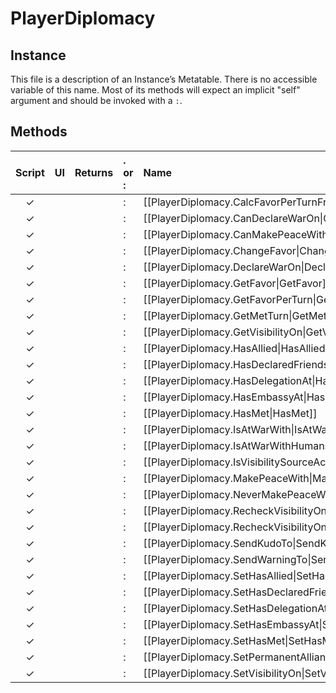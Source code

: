 # PlayerDiplomacy
## Instance
This file is a description of an Instance’s Metatable. There is no accessible variable of this name. Most of its methods will expect an implicit "self" argument and should be invoked with a `:`.

## Methods
| Script | UI  | Returns | . or : | Name | Arguments |
|:------:|:---:| -------:|:---- |:---- |:--------- |
|✓| | |:|[[PlayerDiplomacy.CalcFavorPerTurnFromAlliances\|CalcFavorPerTurnFromAlliances]]| |
|✓| | |:|[[PlayerDiplomacy.CanDeclareWarOn\|CanDeclareWarOn]]| |
|✓| | |:|[[PlayerDiplomacy.CanMakePeaceWith\|CanMakePeaceWith]]| |
|✓| | |:|[[PlayerDiplomacy.ChangeFavor\|ChangeFavor]]| |
|✓| | |:|[[PlayerDiplomacy.DeclareWarOn\|DeclareWarOn]]| |
|✓| | |:|[[PlayerDiplomacy.GetFavor\|GetFavor]]| |
|✓| | |:|[[PlayerDiplomacy.GetFavorPerTurn\|GetFavorPerTurn]]| |
|✓| | |:|[[PlayerDiplomacy.GetMetTurn\|GetMetTurn]]| |
|✓| | |:|[[PlayerDiplomacy.GetVisibilityOn\|GetVisibilityOn]]| |
|✓| | |:|[[PlayerDiplomacy.HasAllied\|HasAllied]]| |
|✓| | |:|[[PlayerDiplomacy.HasDeclaredFriendship\|HasDeclaredFriendship]]| |
|✓| | |:|[[PlayerDiplomacy.HasDelegationAt\|HasDelegationAt]]| |
|✓| | |:|[[PlayerDiplomacy.HasEmbassyAt\|HasEmbassyAt]]| |
|✓| | |:|[[PlayerDiplomacy.HasMet\|HasMet]]| |
|✓| | |:|[[PlayerDiplomacy.IsAtWarWith\|IsAtWarWith]]| |
|✓| | |:|[[PlayerDiplomacy.IsAtWarWithHumans\|IsAtWarWithHumans]]| |
|✓| | |:|[[PlayerDiplomacy.IsVisibilitySourceActive\|IsVisibilitySourceActive]]| |
|✓| | |:|[[PlayerDiplomacy.MakePeaceWith\|MakePeaceWith]]| |
|✓| | |:|[[PlayerDiplomacy.NeverMakePeaceWith\|NeverMakePeaceWith]]| |
|✓| | |:|[[PlayerDiplomacy.RecheckVisibilityOn\|RecheckVisibilityOn]]| |
|✓| | |:|[[PlayerDiplomacy.RecheckVisibilityOnAll\|RecheckVisibilityOnAll]]| |
|✓| | |:|[[PlayerDiplomacy.SendKudoTo\|SendKudoTo]]| |
|✓| | |:|[[PlayerDiplomacy.SendWarningTo\|SendWarningTo]]| |
|✓| | |:|[[PlayerDiplomacy.SetHasAllied\|SetHasAllied]]| |
|✓| | |:|[[PlayerDiplomacy.SetHasDeclaredFriendship\|SetHasDeclaredFriendship]]| |
|✓| | |:|[[PlayerDiplomacy.SetHasDelegationAt\|SetHasDelegationAt]]| |
|✓| | |:|[[PlayerDiplomacy.SetHasEmbassyAt\|SetHasEmbassyAt]]| |
|✓| | |:|[[PlayerDiplomacy.SetHasMet\|SetHasMet]]| |
|✓| | |:|[[PlayerDiplomacy.SetPermanentAlliance\|SetPermanentAlliance]]| |
|✓| | |:|[[PlayerDiplomacy.SetVisibilityOn\|SetVisibilityOn]]| |
